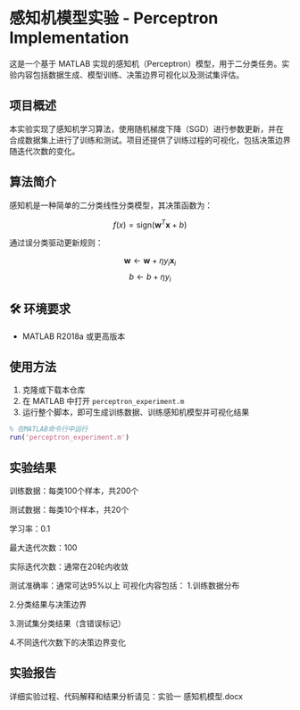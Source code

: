 # 感知机模型实验 - Perceptron Implementation

这是一个基于 MATLAB 实现的感知机（Perceptron）模型，用于二分类任务。实验内容包括数据生成、模型训练、决策边界可视化以及测试集评估。

## 项目概述

本实验实现了感知机学习算法，使用随机梯度下降（SGD）进行参数更新，并在合成数据集上进行了训练和测试。项目还提供了训练过程的可视化，包括决策边界随迭代次数的变化。


## 算法简介

感知机是一种简单的二分类线性分类模型，其决策函数为：

$$
f(x) = \text{sign}(\mathbf{w}^T \mathbf{x} + b)
$$

通过误分类驱动更新规则：

$$
\mathbf{w} \leftarrow \mathbf{w} + \eta y_i \mathbf{x}_i
$$
$$
b \leftarrow b + \eta y_i
$$

## 🛠 环境要求

- MATLAB R2018a 或更高版本

## 使用方法

1. 克隆或下载本仓库
2. 在 MATLAB 中打开 `perceptron_experiment.m`
3. 运行整个脚本，即可生成训练数据、训练感知机模型并可视化结果

```matlab
% 在MATLAB命令行中运行
run('perceptron_experiment.m')
```
## 实验结果
训练数据：每类100个样本，共200个

测试数据：每类10个样本，共20个

学习率：0.1

最大迭代次数：100

实际迭代次数：通常在20轮内收敛

测试准确率：通常可达95%以上
可视化内容包括：
1.训练数据分布

2.分类结果与决策边界

3.测试集分类结果（含错误标记）

4.不同迭代次数下的决策边界变化

## 实验报告
详细实验过程、代码解释和结果分析请见：实验一 感知机模型.docx




